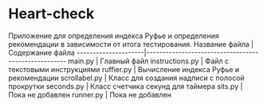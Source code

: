 # Heart-check
Приложение для определения индекса Руфье и определения рекомендации в зависимости от итога тестирования.
Название файла       |   Содержание файла
---------------------|-----------------------------------------------------
main.py              | Главный файл
instructions.py      | Файл с текстовыми инструкциями
ruffier.py           | Вычисление индекса Руфье и рекомендации
scrollabel.py        | Класс для создания надписи с полосой прокрутки
seconds.py           | Класс счетчика секунд для таймера
sits.py              | Пока не добавлен
runner.py            | Пока не добавлен
